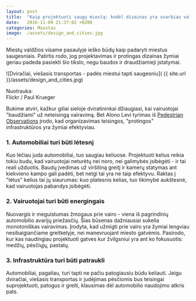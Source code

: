 ```yaml
---
layout: post
title:  "Kaip projektuoti saugų miestą: kodėl dizainas yra svarbiau valdžios spaudimo"
date:   2016-11-09 21:37:02 +0200
categories: Miestas
image:  /assets/design_and_cities.jpg
---
```



<p>
Miestų valdžios visame pasaulyje ieško būdų kaip padaryti miestus saugesniais. Patirtis rodo, jog projektavimas ir protingas dizainas žymiai geriau padeda pasiekti šio tikslo, negu baudos ir draudžiamieji įstatymai.
</p>

![Dviračiai, viešasis transportas - padės miestui tapti saugesniu]( {{ site.url }}/assets/design_and_cities.jpg)

<div style="margin:12px 0;">
	<div class="lighter smaller">
			Nuotrauka: <br />
			Flickr / Paul Krueger
	</div>
</div>

<div>
<p>
Bukime atviri, kažkur giliai sieloje dviratininkai džiaugiasi, kai vairuotojai "baudžiami" už neteisingą vairavimą. Bet Alono Levi tyrimas iš <a href="https://pedestrianobservations.wordpress.com" target="_blank">Pedestrian Observations</a> įrodo, kad organizavimas teisingos, "protingos" infrastruktūros yra žymiai efektyviau. </p>


<h3>1. Automobiliai turi būti lėtesnį </h3>
<p>Kuo lėčiau juda automobiliai, tuo saugiau keliuose. Projektuoti kelius reikia tokiu budu, kad vairuotojai neturėtų nei noro, nei galimybės įsibėgėti - ir tai reali užduotis. Baudų įvedimas už viršitiną greitį ir kamerų statymas ant kiekvieno kampo gali padėti, bet netgi tai yra ne taip efektyvu. Raktas į "lėtus" kelius tai jų siaurumas: kuo platesnis kelias, tuo tikimybė aukštesnė, kad vairuotojas pabandys įsibėgėti.</p>

<h3>2. Vairuotojai turi būti energingais </h3>
<p>Nuovargis ir meguistumas žmogaus prie vairo - viena iš pagrindinių automobilio avarijų priežasčių. Šias būsenas dažniausiai sukelia monotoniškas vairavimas. Įrodyta, kad užmigti prie vairo yra žymiai lengviau nesibaigiančiame greitkelyje, nei manevruojant miesto gatvėmis. Pasirodo, kur kas naudingiau projektuoti gatves kur žvilgsniui yra ant ko fokusuotis: medžių, pėsčiųjų, pastatų.</p>

<h3>3. Infrastruktūra turi būti patraukli</h3>
<p>Automobiliai, pagaliau, turi tapti ne pačiu patogiausiu būdu keliauti. Jeigu dviračiai, viešasis transportas ir judėjimas pėsčiomis bus teisingai suprojektuoti, patogus ir greiti, klausimas dėl automobilio naudojimo atkris pats. </p>



</div>
